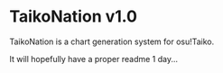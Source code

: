 # TaikoNation v1.0

TaikoNation is a chart generation system for osu!Taiko.

It will hopefully have a proper readme 1 day...

